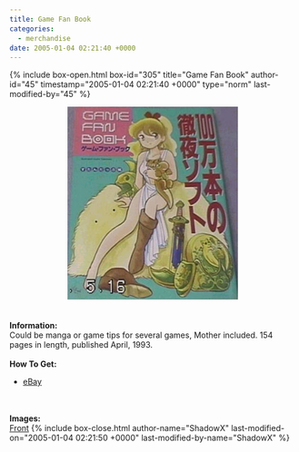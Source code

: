 ```yaml
---
title: Game Fan Book
categories:
  - merchandise
date: 2005-01-04 02:21:40 +0000
---
```

{% include box-open.html box-id="305" title="Game Fan Book" author-id="45" timestamp="2005-01-04 02:21:40 +0000" type="norm" last-modified-by="45" %}
	<center>
	<img src="/merchandise/images/gamefanbook_title.jpg" border="0" alt="Game Fan Book" />
	</center>
	<br /><br />
	<b>Information:</b>
	<br />
	Could be manga or game tips for several games, Mother included. 
	154 pages in length, published April, 1993.
	<br /><br />
	<b>How To Get:</b>
	<br />
	<ul>
	<li><a href="http://www.ebay.com">eBay</a></li>
	</ul>
	<br /><br />
	<b>Images:</b>
	<br />
	<a href="/merchandise/images/gamefanbook1.jpg">Front</a>
{% include box-close.html author-name="ShadowX" last-modified-on="2005-01-04 02:21:50 +0000" last-modified-by-name="ShadowX" %}
